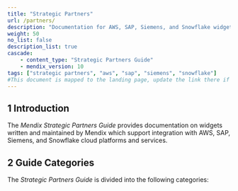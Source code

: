 ```yaml
---
title: "Strategic Partners"
url: /partners/
description: "Documentation for AWS, SAP, Siemens, and Snowflake widgets written and maintained by Mendix"
weight: 50
no_list: false
description_list: true
cascade:
    - content_type: "Strategic Partners Guide"
    - mendix_version: 10
tags: ["strategic partners", "aws", "sap", "siemens", "snowflake"]
#This document is mapped to the landing page, update the link there if renaming or moving the doc file.
---
```


## 1 Introduction

The *Mendix Strategic Partners Guide* provides documentation on widgets written and maintained by Mendix which support integration with AWS, SAP, Siemens, and Snowflake cloud platforms and services.

## 2 Guide Categories

The *Strategic Partners Guide* is divided into the following categories:

